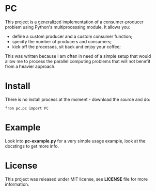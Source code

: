 # PC
This project is a generalized implementation of a consumer-producer problem
using Python's multiprocessing module. It allows you:

* define a custom producer and a custom consumer function;
* specify the number of producers and consumers;
* kick off the processes, sit back and enjoy your coffee;

This was written because I am often in need of a simple setup that would allow
me to process the parallel computing problems that will not benefit from a
heavier approach.

# Install
There is no install process at the moment - download the source and do:

    from pc.pc import PC

# Example
Look into **pc-example.py** for a very simple usage example, look at the
docstings to get more info.

# License
This project was released under MIT license, see **LICENSE** file for more
information.
